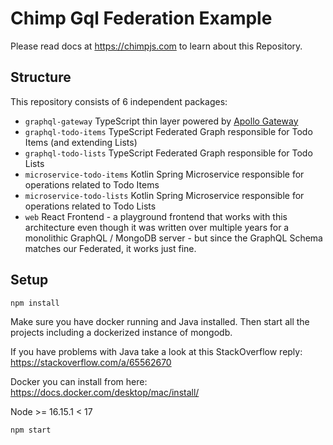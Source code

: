 # Chimp Gql Federation Example
Please read docs at https://chimpjs.com to learn about this Repository.

## Structure

This repository consists of 6 independent packages:

- `graphql-gateway` TypeScript thin layer powered by [Apollo Gateway](https://www.apollographql.com/docs/apollo-server/federation/gateway/)
- `graphql-todo-items` TypeScript Federated Graph responsible for Todo Items (and extending Lists)
- `graphql-todo-lists` TypeScript Federated Graph responsible for Todo Lists
- `microservice-todo-items` Kotlin Spring Microservice responsible for operations related to Todo Items
- `microservice-todo-lists` Kotlin Spring Microservice responsible for operations related to Todo Lists
- `web` React Frontend - a playground frontend that works with this architecture even though it was written over multiple years for a monolithic GraphQL / MongoDB server - but since the GraphQL Schema matches our Federated, it works just fine.

## Setup

`npm install`

Make sure you have docker running and Java installed. Then start all the projects including a dockerized instance of mongodb.

If you have problems with Java take a look at this StackOverflow reply: https://stackoverflow.com/a/65562670

Docker you can install from here: https://docs.docker.com/desktop/mac/install/

Node >= 16.15.1 < 17

`npm start`
